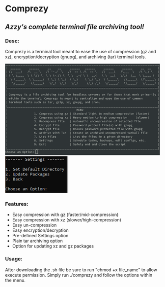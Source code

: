 # Comprezy 
## _Azzy's complete terminal file archiving tool!_

### Desc:
Comprezy is a terminal tool meant to ease the use of compression (gz and xz), encryption/decryption (gnupg), and archiving (tar) terminal tools. 

![comprezy.png](comprezy.png?raw=true "Comprezy")      ![comprezy - settings.png](comprezy_settings.png?raw=true "Comprezy Settings")

### Features:
* Easy compression with gz (faster/mid-compression)
* Easy compression with xz (slower/high-compression)
* Easy un-compression
* Easy encryption/decryption
* Pre-defined Settings option
* Plain tar archiving option
* Option for updating xz and gz packages

### Usage:
After downloading the .sh file be sure to run "chmod +x file_name" to allow execute permission. Simply run ./comprezy and follow the options within the menu.
